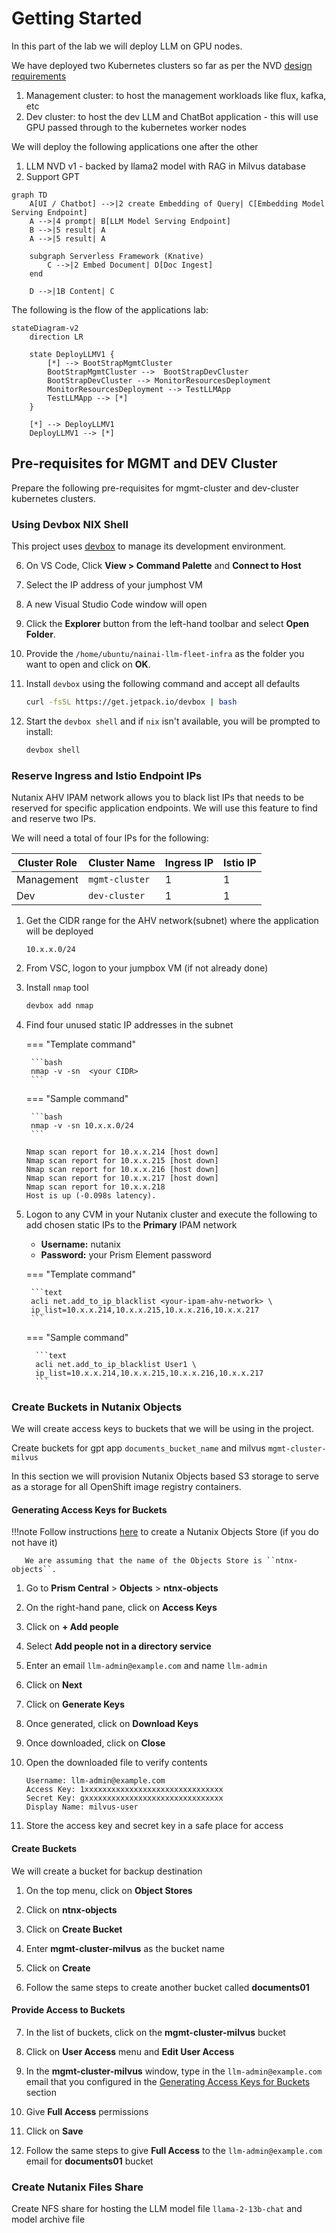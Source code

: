 # Getting Started

In this part of the lab we will deploy LLM on GPU nodes.

We have deployed two Kubernetes clusters so far as per the NVD [design requirements](../conceptual/conceptual.md#management-kubernetes-cluster)

1. Management cluster: to host the management workloads like flux, kafka, etc
2. Dev cluster: to host the dev LLM and ChatBot application - this will use GPU passed through to the kubernetes worker nodes 

We will deploy the following applications one after the other

1. LLM NVD v1 - backed by llama2 model with RAG in Milvus database
2. Support GPT 

```mermaid
graph TD
    A[UI / Chatbot] -->|2 create Embedding of Query| C[Embedding Model Serving Endpoint]
    A -->|4 prompt| B[LLM Model Serving Endpoint]
    B -->|5 result| A
    A -->|5 result| A

    subgraph Serverless Framework (Knative)
        C -->|2 Embed Document| D[Doc Ingest]
    end

    D -->|1B Content| C

```

The following is the flow of the applications lab:


```mermaid
stateDiagram-v2
    direction LR
    
    state DeployLLMV1 {
        [*] --> BootStrapMgmtCluster
        BootStrapMgmtCluster -->  BootStrapDevCluster
        BootStrapDevCluster --> MonitorResourcesDeployment
        MonitorResourcesDeployment --> TestLLMApp
        TestLLMApp --> [*]
    }

    [*] --> DeployLLMV1
    DeployLLMV1 --> [*]
```

## Pre-requisites for MGMT and DEV Cluster

Prepare the following pre-requisites for mgmt-cluster and dev-cluster kubernetes clusters. 

### Using Devbox NIX Shell

This project uses [devbox](https://github.com/jetpack-io/devbox) to manage its development environment.

6.  On VS Code, Click **View > Command Palette** and **Connect to Host**

7.  Select the IP address of your jumphost VM

8.  A new Visual Studio Code window will open
    
9.  Click the **Explorer** button from the left-hand toolbar and select **Open Folder**.

10. Provide the ``/home/ubuntu/nainai-llm-fleet-infra`` as the folder you want to open and click on **OK**.
 
11. Install `devbox` using the following command and accept all defaults

    ```sh
    curl -fsSL https://get.jetpack.io/devbox | bash
    ```

12. Start the `devbox shell` and if `nix` isn't available, you will be prompted to install:

    ```sh
    devbox shell
    ```

### Reserve Ingress and Istio Endpoint IPs 

Nutanix AHV IPAM network allows you to black list IPs that needs to be reserved for specific application endpoints. We will use this feature to find and reserve two IPs. 

We will need a total of four IPs for the following:

  
| Cluster Role  | Cluster Name            |    Ingress IP   |    Istio  IP  |          
| -------------  | --------            |  ------------ |  --------   | 
| Management |``mgmt-cluster``|  1            |  1          |
| Dev  |``dev-cluster``       |  1             |  1          |  

1. Get the CIDR range for the AHV network(subnet) where the application will be deployed

    ```buttonless title="CIDR example for your Nutanix cluster"
    10.x.x.0/24
    ```

2. From VSC, logon to your jumpbox VM (if not already done)

3. Install ``nmap`` tool 
   
    ```bash
    devbox add nmap
    ```

4. Find four unused static IP addresses in the subnet

    === "Template command"
    
        ```bash
        nmap -v -sn  <your CIDR>
        ```

    === "Sample command"

        ```bash 
        nmap -v -sn 10.x.x.0/24
        ```

    ```text title="Sample output - choose the first four consecutive IPs"
    Nmap scan report for 10.x.x.214 [host down]
    Nmap scan report for 10.x.x.215 [host down]
    Nmap scan report for 10.x.x.216 [host down]
    Nmap scan report for 10.x.x.217 [host down]
    Nmap scan report for 10.x.x.218
    Host is up (-0.098s latency).
    ```

5. Logon to any CVM in your Nutanix cluster and execute the following to add chosen static IPs to the **Primary** IPAM network

    - **Username:** nutanix
    - **Password:** your Prism Element password 

    === "Template command"
    
        ```text
        acli net.add_to_ip_blacklist <your-ipam-ahv-network> \
        ip_list=10.x.x.214,10.x.x.215,10.x.x.216,10.x.x.217
        ```

    === "Sample command"

         ```text
         acli net.add_to_ip_blacklist User1 \
         ip_list=10.x.x.214,10.x.x.215,10.x.x.216,10.x.x.217
         ```

### Create Buckets in Nutanix Objects

We will create access keys to buckets that we will be using in the project.

Create buckets for gpt app ``documents_bucket_name`` and milvus ``mgmt-cluster-milvus``

In this section we will provision Nutanix Objects based S3 storage to serve as a storage for all OpenShift image registry containers. 

#### Generating Access Keys for Buckets

!!!note
       Follow instructions [here](https://portal.nutanix.com/page/documents/details?targetId=Objects-v4_4:top-object-store-deployment-t.html) to create a Nutanix Objects Store (if you do not have it)

       We are assuming that the name of the Objects Store is ``ntnx-objects``.

1.  Go to **Prism Central** > **Objects** > **ntnx-objects**

2.  On the right-hand pane, click on **Access Keys**

3.  Click on **+ Add people**

4.  Select **Add people not in a directory service**

5.  Enter an email ``llm-admin@example.com`` and name `llm-admin`

6.  Click on **Next**

7.  Click on **Generate Keys**

8.  Once generated, click on **Download Keys**

9.  Once downloaded, click on **Close**

10. Open the downloaded file to verify contents

    ``` { .text .no-copy}
    Username: llm-admin@example.com
    Access Key: 1xxxxxxxxxxxxxxxxxxxxxxxxxxxxxxx
    Secret Key: gxxxxxxxxxxxxxxxxxxxxxxxxxxxxxxx
    Display Name: milvus-user
    ```

11. Store the access key and secret key in a safe place for access 

#### Create Buckets

We will create a bucket for backup destination

1.  On the top menu, click on **Object Stores**

2.  Click on **ntnx-objects**
   
3.  Click on **Create Bucket**

4.  Enter **mgmt-cluster-milvus** as the bucket name

5.  Click on **Create**
   
6.  Follow the same steps to create another bucket called **documents01**

#### Provide Access to Buckets

7.  In the list of buckets, click on the **mgmt-cluster-milvus** bucket

8.  Click on **User Access** menu and **Edit User Access**

9.  In the **mgmt-cluster-milvus** window, type in the ``llm-admin@example.com`` email that you configured in the [Generating Access Keys for Buckets](#generating-access-keys-for-s3-bucket) section

10. Give **Full Access** permissions

11. Click on **Save**
    
12. Follow the same steps to give **Full Access** to the ``llm-admin@example.com`` email for **documents01** bucket

### Create Nutanix Files Share

Create NFS share for hosting the LLM model file ``llama-2-13b-chat`` and model archive file